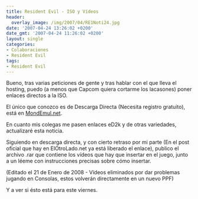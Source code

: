 ```yaml
---
title: Resident Evil - ISO y Vídeos
header:
  overlay_image: /img/2007/04/RE1Noti24.jpg
date: '2007-04-24 13:26:02 +0200'
date_gmt: '2007-04-24 11:26:02 +0200'
layout: single
categories:
- Colaboraciones
- Resident Evil
tags:
- Resident Evil
---
```

Bueno, tras varias peticiones de gente y tras hablar con el que lleva el hosting,
puedo (a menos que Capcom quiera cortarme los lacasones) poner enlaces directos a la ISO.

El único que conozco es de Descarga Directa (Necesita registro gratuito), está en 
[MondEmul.net](http://www.mondemul.net/).

En cuanto mis colegas me pasen enlaces eD2k y de otras variedades, actualizaré esta noticia.

Siguiendo en descarga directa, y con cierto retraso por mi parte (En el post oficial que
hay en ElOtroLado.net ya está liberado el enlace), publico el archivo .rar que contiene
los vídeos que hay que insertar en el juego, junto a un léeme con instrucciones precisas
sobre cómo insertar.

(Editado el 21 de Enero de 2008 - Vídeos eliminados por dar problemas jugando en Consolas,
estos volverán directamente en un nuevo PPF)

Y a ver si ésto está para este viernes.
